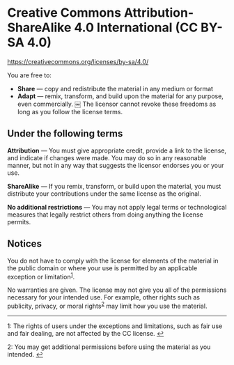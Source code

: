 # Creative Commons Attribution-ShareAlike 4.0 International (CC BY-SA 4.0)

https://creativecommons.org/licenses/by-sa/4.0/

You are free to:

* **Share** — copy and redistribute the material in any medium or format
* **Adapt** — remix, transform, and build upon the material
  for any purpose, even commercially.
￼
The licensor cannot revoke these freedoms as long as you follow the
license terms.

## Under the following terms

**Attribution** — You must give appropriate credit, provide a link to the license,
and indicate if changes were made. You may do so in any reasonable manner, but
not in any way that suggests the licensor endorses you or your use.

**ShareAlike** — If you remix, transform, or build upon the material, you must
distribute your contributions under the same license as the original.

**No additional restrictions** — You may not apply legal terms or technological
measures that legally restrict others from doing anything the license permits.

## Notices

You do not have to comply with the license for elements of the material in the public domain or where your use is permitted by an applicable exception or limitation<sup id="f1">[1](#fn.exception)</sup>.

No warranties are given. The license may not give you all of the permissions necessary for your intended use. For example, other rights such as publicity, privacy, or moral rights<sup id="f2">[2](#fn.publicity)</sup> may limit how you use the material.

-----

<a name="fn.exception">1</a>: The rights of users under the exceptions and limitations,
such as fair use and fair dealing, are not affected by the CC license. [↩](#f1)

<a name="fn.publicity">2</a>: You may get additional permissions before using the
material as you intended. [↩](#f2)
